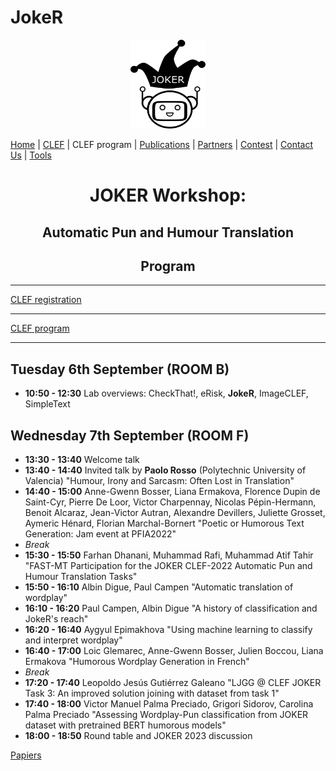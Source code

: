 # JokeR
  <p align="center">
  <img src="../img/Joker.png" width="120" height="142">
  </p>

[Home](index) | [CLEF](project)  | CLEF program | [Publications](publications) | [Partners](partners) | [Contest](contest) | [Contact Us](contact) | [Tools](tools)
<br>
  <h1 align="center">JOKER Workshop:</h1>
  <h2 align="center">Automatic Pun and Humour Translation</h2>
  <h2 align="center">Program</h2>
  
------------------------------------------------------------


[CLEF registration](https://clef2022.clef-initiative.eu/index.php?page=Pages/conferenceRegistration.html)

------------------------------------------------------------

[CLEF program](https://clef2022.clef-initiative.eu/index.php?page=Pages/programme.html)

------------------------------------------------------------

## Tuesday 6th September (ROOM B)

* **10:50 - 12:30** Lab overviews: CheckThat!, eRisk, **JokeR**, ImageCLEF, SimpleText

## Wednesday 7th September (ROOM F)
* **13:30 - 13:40** Welcome talk
* **13:40 - 14:40** Invited talk by **Paolo Rosso** (Polytechnic University of Valencia) "Humour, Irony and Sarcasm: Often Lost in Translation"
* **14:40 - 15:00** Anne-Gwenn Bosser, Liana Ermakova, Florence Dupin de Saint-Cyr, Pierre De Loor, Victor Charpennay, Nicolas Pépin-Hermann, Benoit Alcaraz, Jean-Victor Autran, Alexandre Devillers, Juliette Grosset, Aymeric Hénard, Florian Marchal-Bornert "Poetic or Humorous Text Generation: Jam event at PFIA2022"
* *Break*
* **15:30 - 15:50** Farhan Dhanani, Muhammad Rafi, Muhammad Atif Tahir "FAST-MT Participation for the JOKER CLEF-2022 Automatic Pun and Humour Translation Tasks"
* **15:50 - 16:10** Albin Digue, Paul Campen "Automatic translation of wordplay"
* **16:10 - 16:20** Paul Campen, Albin Digue "A history of classification and JokeR's reach"
* **16:20 - 16:40** Aygyul Epimakhova "Using machine learning to classify and interpret wordplay"
* **16:40 - 17:00** Loic Glemarec, Anne-Gwenn Bosser, Julien Boccou, Liana Ermakova "Humorous Wordplay Generation in French"
* *Break*
* **17:20 - 17:40** Leopoldo Jesús Gutiérrez Galeano "LJGG @ CLEF JOKER Task 3: An improved solution joining with dataset from task 1"
* **17:40 - 18:00** Victor Manuel Palma Preciado, Grigori Sidorov, Carolina Palma Preciado "Assessing Wordplay-Pun classification from JOKER dataset with pretrained BERT humorous models"
* **18:00 - 18:50** Round table and JOKER 2023 discussion

[Papiers](ceur-ws.org/Vol-3180/)
